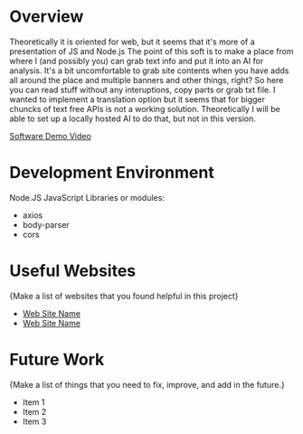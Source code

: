 # Overview
Theoretically it is oriented for web, but it seems that it's more of a presentation of JS and Node.js
The point of this soft is to make a place from where I (and possibly you) can grab text info and put it into an AI for analysis.
It's a bit uncomfortable to grab site contents when you have adds all around the place and multiple banners and other things, right?
So here you can read stuff without any interuptions, copy parts or grab txt file. I wanted to implement a translation option but it seems that for bigger chuncks of text 
free APIs is not a working solution. Theoretically I will be able to set up a locally hosted AI to do that, but not in this version.

[Software Demo Video](https://youtu.be/8La-2BLu4JM)

# Development Environment

Node.JS
JavaScript
Libraries or modules:
 * axios
* body-parser
* cors
# Useful Websites

{Make a list of websites that you found helpful in this project}

- [Web Site Name](http://url.link.goes.here)
- [Web Site Name](http://url.link.goes.here)

# Future Work

{Make a list of things that you need to fix, improve, and add in the future.}

- Item 1
- Item 2
- Item 3
